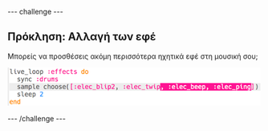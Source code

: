 \--- challenge \---

## Πρόκληση: Αλλαγή των εφέ

Μπορείς να προσθέσεις ακόμη περισσότερα ηχητικά εφέ στη μουσική σου;

![στιγμιότυπο οθόνης](images/dj-effects-more.png)

\--- /challenge \---